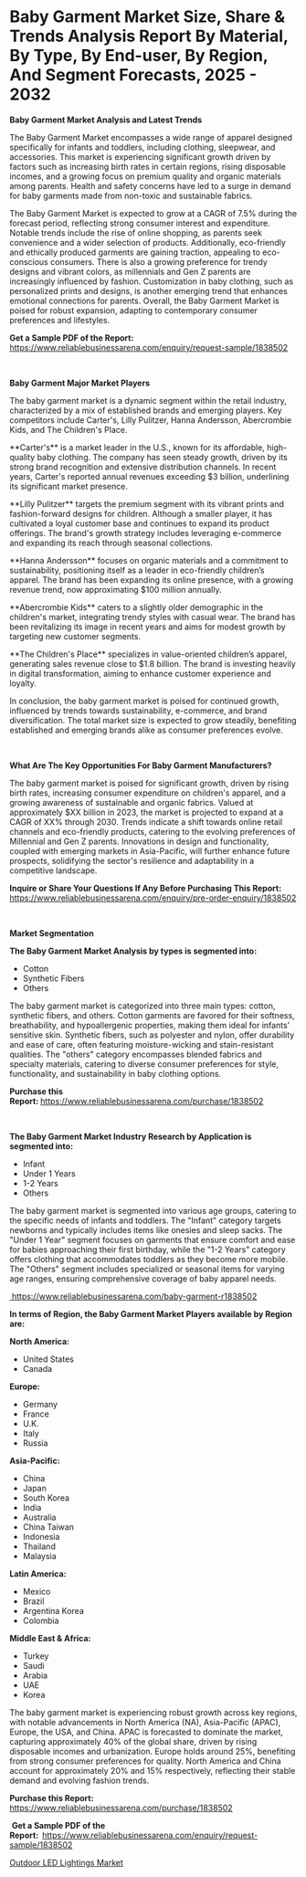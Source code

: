 <p><h1>Baby Garment Market Size, Share & Trends Analysis Report By Material, By Type, By End-user, By Region, And Segment Forecasts, 2025 - 2032</h1></p><p><strong>Baby Garment Market Analysis and Latest Trends</strong></p>
<p><p>The Baby Garment Market encompasses a wide range of apparel designed specifically for infants and toddlers, including clothing, sleepwear, and accessories. This market is experiencing significant growth driven by factors such as increasing birth rates in certain regions, rising disposable incomes, and a growing focus on premium quality and organic materials among parents. Health and safety concerns have led to a surge in demand for baby garments made from non-toxic and sustainable fabrics.</p><p>The Baby Garment Market is expected to grow at a CAGR of 7.5% during the forecast period, reflecting strong consumer interest and expenditure. Notable trends include the rise of online shopping, as parents seek convenience and a wider selection of products. Additionally, eco-friendly and ethically produced garments are gaining traction, appealing to eco-conscious consumers. There is also a growing preference for trendy designs and vibrant colors, as millennials and Gen Z parents are increasingly influenced by fashion. Customization in baby clothing, such as personalized prints and designs, is another emerging trend that enhances emotional connections for parents. Overall, the Baby Garment Market is poised for robust expansion, adapting to contemporary consumer preferences and lifestyles.</p></p>
<p><strong>Get a Sample PDF of the Report:&nbsp;</strong> <a href="https://www.reliablebusinessarena.com/enquiry/request-sample/1838502?utm_campaign=2322&utm_medium=2&utm_source=Github&utm_content=ia&utm_term=10022025&utm_id=baby-garment">https://www.reliablebusinessarena.com/enquiry/request-sample/1838502</a></p>
<p>&nbsp;</p>
<p><strong>Baby Garment Major Market Players</strong></p>
<p><p>The baby garment market is a dynamic segment within the retail industry, characterized by a mix of established brands and emerging players. Key competitors include Carter's, Lilly Pulitzer, Hanna Andersson, Abercrombie Kids, and The Children's Place.</p><p>**Carter's** is a market leader in the U.S., known for its affordable, high-quality baby clothing. The company has seen steady growth, driven by its strong brand recognition and extensive distribution channels. In recent years, Carter's reported annual revenues exceeding $3 billion, underlining its significant market presence.</p><p>**Lilly Pulitzer** targets the premium segment with its vibrant prints and fashion-forward designs for children. Although a smaller player, it has cultivated a loyal customer base and continues to expand its product offerings. The brand's growth strategy includes leveraging e-commerce and expanding its reach through seasonal collections.</p><p>**Hanna Andersson** focuses on organic materials and a commitment to sustainability, positioning itself as a leader in eco-friendly children’s apparel. The brand has been expanding its online presence, with a growing revenue trend, now approximating $100 million annually.</p><p>**Abercrombie Kids** caters to a slightly older demographic in the children's market, integrating trendy styles with casual wear. The brand has been revitalizing its image in recent years and aims for modest growth by targeting new customer segments.</p><p>**The Children's Place** specializes in value-oriented children’s apparel, generating sales revenue close to $1.8 billion. The brand is investing heavily in digital transformation, aiming to enhance customer experience and loyalty.</p><p>In conclusion, the baby garment market is poised for continued growth, influenced by trends towards sustainability, e-commerce, and brand diversification. The total market size is expected to grow steadily, benefiting established and emerging brands alike as consumer preferences evolve.</p></p>
<p>&nbsp;</p>
<p><strong>What Are The Key Opportunities For Baby Garment Manufacturers?</strong></p>
<p><p>The baby garment market is poised for significant growth, driven by rising birth rates, increasing consumer expenditure on children's apparel, and a growing awareness of sustainable and organic fabrics. Valued at approximately $XX billion in 2023, the market is projected to expand at a CAGR of XX% through 2030. Trends indicate a shift towards online retail channels and eco-friendly products, catering to the evolving preferences of Millennial and Gen Z parents. Innovations in design and functionality, coupled with emerging markets in Asia-Pacific, will further enhance future prospects, solidifying the sector's resilience and adaptability in a competitive landscape.</p></p>
<p><strong>Inquire or Share Your Questions If Any Before Purchasing This Report:</strong> <a href="https://www.reliablebusinessarena.com/enquiry/pre-order-enquiry/1838502?utm_campaign=2322&utm_medium=2&utm_source=Github&utm_content=ia&utm_term=10022025&utm_id=baby-garment">https://www.reliablebusinessarena.com/enquiry/pre-order-enquiry/1838502</a></p>
<p>&nbsp;</p>
<p><strong>Market Segmentation</strong></p>
<p><strong>The Baby Garment Market Analysis by types is segmented into:</strong></p>
<p><ul><li>Cotton</li><li>Synthetic Fibers</li><li>Others</li></ul></p>
<p><p>The baby garment market is categorized into three main types: cotton, synthetic fibers, and others. Cotton garments are favored for their softness, breathability, and hypoallergenic properties, making them ideal for infants' sensitive skin. Synthetic fibers, such as polyester and nylon, offer durability and ease of care, often featuring moisture-wicking and stain-resistant qualities. The "others" category encompasses blended fabrics and specialty materials, catering to diverse consumer preferences for style, functionality, and sustainability in baby clothing options.</p></p>
<p><strong>Purchase this Report:&nbsp;</strong><a href="https://www.reliablebusinessarena.com/purchase/1838502?utm_campaign=2322&utm_medium=2&utm_source=Github&utm_content=ia&utm_term=10022025&utm_id=baby-garment">https://www.reliablebusinessarena.com/purchase/1838502</a></p>
<p>&nbsp;</p>
<p><strong>The Baby Garment Market Industry Research by Application is segmented into:</strong></p>
<p><ul><li>Infant</li><li>Under 1 Years</li><li>1-2 Years</li><li>Others</li></ul></p>
<p><p>The baby garment market is segmented into various age groups, catering to the specific needs of infants and toddlers. The "Infant" category targets newborns and typically includes items like onesies and sleep sacks. The "Under 1 Year" segment focuses on garments that ensure comfort and ease for babies approaching their first birthday, while the "1-2 Years" category offers clothing that accommodates toddlers as they become more mobile. The "Others" segment includes specialized or seasonal items for varying age ranges, ensuring comprehensive coverage of baby apparel needs.</p></p>
<p><a href="https://www.reliablebusinessarena.com/baby-garment-r1838502?utm_campaign=2322&utm_medium=2&utm_source=Github&utm_content=ia&utm_term=10022025&utm_id=baby-garment">&nbsp;https://www.reliablebusinessarena.com/baby-garment-r1838502</a></p>
<p><strong>In terms of Region, the Baby Garment Market Players available by Region are:</strong></p>
<p>
    <p> <strong> North America: </strong>
        <ul>
            <li>United States</li>
            <li>Canada</li>
        </ul>
        </p> 
    <p> <strong> Europe: </strong>
        <ul>
            <li>Germany</li>
            <li>France</li>
            <li>U.K.</li>
            <li>Italy</li>
            <li>Russia</li>
        </ul>
        </p> 
    <p> <strong> Asia-Pacific: </strong>
        <ul>
            <li>China</li>
            <li>Japan</li>
            <li>South Korea</li>
            <li>India</li>
            <li>Australia</li>
            <li>China Taiwan</li>
            <li>Indonesia</li>
            <li>Thailand</li>
            <li>Malaysia</li>
        </ul>
        </p> 
    <p> <strong> Latin America: </strong>
        <ul>
            <li>Mexico</li>
            <li>Brazil</li>
            <li>Argentina Korea</li>
            <li>Colombia</li>
        </ul>
        </p> 
    <p> <strong> Middle East & Africa: </strong>
        <ul>
            <li>Turkey</li>
            <li>Saudi</li>
            <li>Arabia</li>
            <li>UAE</li>
            <li>Korea</li>
        </ul>
    </p>
    </p>
<p><p>The baby garment market is experiencing robust growth across key regions, with notable advancements in North America (NA), Asia-Pacific (APAC), Europe, the USA, and China. APAC is forecasted to dominate the market, capturing approximately 40% of the global share, driven by rising disposable incomes and urbanization. Europe holds around 25%, benefiting from strong consumer preferences for quality. North America and China account for approximately 20% and 15% respectively, reflecting their stable demand and evolving fashion trends.</p></p>
<p><strong>Purchase this Report: </strong><a href="https://www.reliablebusinessarena.com/purchase/1838502?utm_campaign=2322&utm_medium=2&utm_source=Github&utm_content=ia&utm_term=10022025&utm_id=baby-garment">https://www.reliablebusinessarena.com/purchase/1838502</a></p>
<p>&nbsp;<strong>Get a Sample PDF of the Report:&nbsp;&nbsp;</strong><a href="https://www.reliablebusinessarena.com/enquiry/request-sample/1838502?utm_campaign=2322&utm_medium=2&utm_source=Github&utm_content=ia&utm_term=10022025&utm_id=baby-garment">https://www.reliablebusinessarena.com/enquiry/request-sample/1838502</a></p>
<p><strong></strong></p>
<p><p><a href="https://github.com/birnbaumbulah0/Market-Research-Report-List-1/blob/main/outdoor-led-lightings-market.md?utm_campaign=2322&utm_medium=2&utm_source=Github&utm_content=ia&utm_term=10022025&utm_id=baby-garment">Outdoor LED Lightings Market</a></p></p>